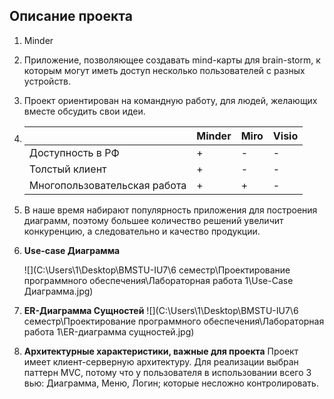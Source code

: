 ## Описание проекта

1. Minder

2. Приложение, позволяющее создавать mind-карты для brain-storm, к которым могут иметь доступ несколько пользователей с разных устройств.

3. Проект ориентирован на командную работу, для людей, желающих вместе обсудить свои идеи.

4. |                              | Minder | Miro | Visio |
   | ---------------------------- | ------ | ---- | ----- |
   | Доступность в РФ             | +      | -    | -     |
   | Толстый клиент               | +      | -    | -     |
   | Многопользовательская работа | +      | +    | -     |

5. В наше время набирают популярность приложения для построения диаграмм, поэтому большее количество решений увеличит конкуренцию, а следовательно и качество продукции.

6. **Use-case Диаграмма**

   ![](C:\Users\1\Desktop\BMSTU-IU7\6 семестр\Проектирование программного обеспечения\Лабораторная работа 1\Use-Case Диаграмма.jpg)

7. **ER-Диаграмма Сущностей**
    ![](C:\Users\1\Desktop\BMSTU-IU7\6 семестр\Проектирование программного обеспечения\Лабораторная работа 1\ER-диаграмма сущностей.jpg)

8. **Архитектурные характеристики, важные для проекта**
    Проект имеет клиент-серверную архитектуру. Для реализации выбран паттерн MVC, потому что у пользователя в использовании всего 3 вью: Диаграмма, Меню, Логин; которые несложно контролировать.

